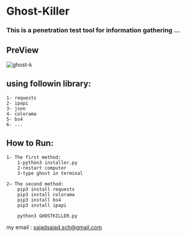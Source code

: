# Ghost-Killer


### This is a penetration test tool for information gathering ...


## PreView

![ghost-k](https://user-images.githubusercontent.com/71703544/108708642-b352a900-74df-11eb-89d6-77515ee5198d.png)


## using followin library:
	1- requests
	2- ipapi
	3- json
	4- colorama
	5- bs4
	6- ...

## How to Run:
	1- The first method:
		1-python3 installer.py
		2-restart computer
		3-type ghost in terminal
		
	2− The second method:
		pip3 install requests
		pip3 install colorama
		pip3 install bs4
		pip3 install ipapi
	
		python3 GHOSTKILLER.py
	


my email : sajadsajad.sch@gmail.com
